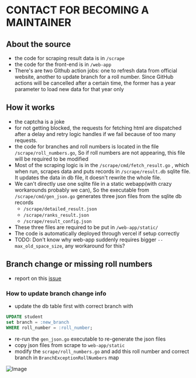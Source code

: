 # CONTACT FOR BECOMING A MAINTAINER
## About the source 
- the code for scraping result data is in `/scrape`
- the code for the front-end is in `/web-app`
- There's are two Github action jobs: one to refresh data from official website, another to update branch for a roll number. Since GitHub actions will be cancelled after a certain time, the former has a year parameter to load new data for that year only
## How it works
- the captcha is a joke
- for not getting blocked, the requests for fetching html are dispatched after a delay and retry logic handles if we fail because of too many requests.
- the code for branches and roll numbers is located in the file `/scrape/roll_numbers.go`, So if roll numbers are not appearing, this file will be required to be modified
- Most of the scraping logic is in the `/scrape/cmd/fetch_result.go` , which when run, scrapes data and puts records in `/scrape/result.db` sqlite file. It updates the data in db file, it doesn't rewrite the whole file.
- We can't directly use one sqlite file in a static webapp(with crazy workarounds probably we can), So the executable from `/scrape/cmd/gen_json.go` generates three json files from the sqlite db records
	- `/scrape/detailed_result.json`
	- `/scrape/ranks_result.json`
	- `/scrape/result_config.json`
- These three files are required to be put in `/web-app/static/`
- The code is automatically deployed through vercel if setup correctly
- TODO: Don't know why web-app suddenly requires bigger `--max_old_space_size`, any workaround for this?

## Branch change or missing roll numbers
- report on this [issue](https://github.com/rahul-gill/NITH-Result/issues/7)
### How to update branch change info
- update the db table first with correct branch with
```sql
UPDATE student
set branch = :new_branch
WHERE roll_number = :roll_number;
```
- re-run the `gen_json.go` executable to re-generate the json files
- copy json files from scrape to `web-app/static`
- modify the `scrape/roll_numbers.go` and  add this roll number and correct branch in `BranchExceptionRollNumbers` map


![Image](https://github.com/user-attachments/assets/4d1b97d4-7beb-49af-aaff-868579641a7d)
